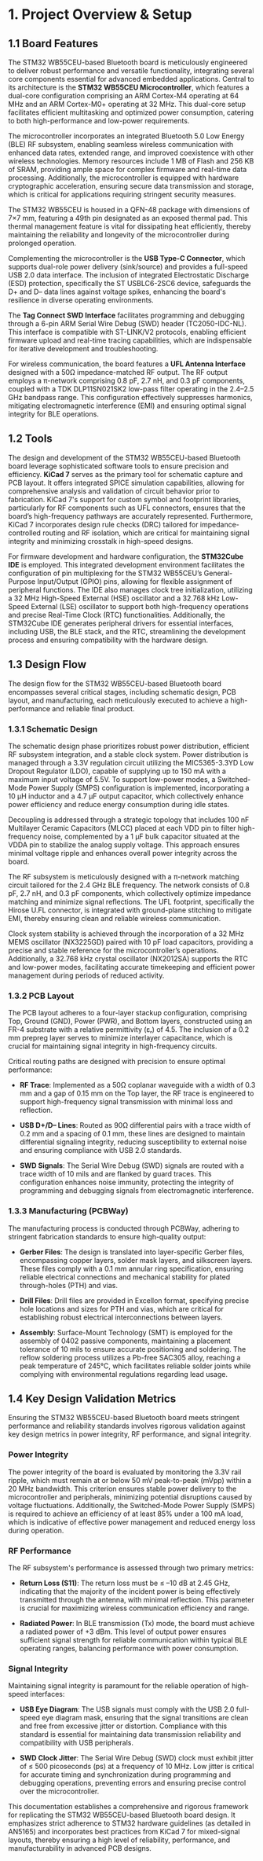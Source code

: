 # 1. Project Overview & Setup

## 1.1 Board Features

The STM32 WB55CEU-based Bluetooth board is meticulously engineered to deliver robust performance and versatile functionality, integrating several core components essential for advanced embedded applications. Central to its architecture is the **STM32 WB55CEU Microcontroller**, which features a dual-core configuration comprising an ARM Cortex-M4 operating at 64 MHz and an ARM Cortex-M0+ operating at 32 MHz. This dual-core setup facilitates efficient multitasking and optimized power consumption, catering to both high-performance and low-power requirements.

The microcontroller incorporates an integrated Bluetooth 5.0 Low Energy (BLE) RF subsystem, enabling seamless wireless communication with enhanced data rates, extended range, and improved coexistence with other wireless technologies. Memory resources include 1 MB of Flash and 256 KB of SRAM, providing ample space for complex firmware and real-time data processing. Additionally, the microcontroller is equipped with hardware cryptographic acceleration, ensuring secure data transmission and storage, which is critical for applications requiring stringent security measures.

The STM32 WB55CEU is housed in a QFN-48 package with dimensions of 7×7 mm, featuring a 49th pin designated as an exposed thermal pad. This thermal management feature is vital for dissipating heat efficiently, thereby maintaining the reliability and longevity of the microcontroller during prolonged operation.

Complementing the microcontroller is the **USB Type-C Connector**, which supports dual-role power delivery (sink/source) and provides a full-speed USB 2.0 data interface. The inclusion of integrated Electrostatic Discharge (ESD) protection, specifically the ST USBLC6-2SC6 device, safeguards the D+ and D– data lines against voltage spikes, enhancing the board's resilience in diverse operating environments.

The **Tag Connect SWD Interface** facilitates programming and debugging through a 6-pin ARM Serial Wire Debug (SWD) header (TC2050-IDC-NL). This interface is compatible with ST-LINK/V2 protocols, enabling efficient firmware upload and real-time tracing capabilities, which are indispensable for iterative development and troubleshooting.

For wireless communication, the board features a **UFL Antenna Interface** designed with a 50Ω impedance-matched RF output. The RF output employs a π-network comprising 0.8 pF, 2.7 nH, and 0.3 pF components, coupled with a TDK DLP11SN021SK2 low-pass filter operating in the 2.4–2.5 GHz bandpass range. This configuration effectively suppresses harmonics, mitigating electromagnetic interference (EMI) and ensuring optimal signal integrity for BLE operations.

## 1.2 Tools

The design and development of the STM32 WB55CEU-based Bluetooth board leverage sophisticated software tools to ensure precision and efficiency. **KiCad 7** serves as the primary tool for schematic capture and PCB layout. It offers integrated SPICE simulation capabilities, allowing for comprehensive analysis and validation of circuit behavior prior to fabrication. KiCad 7's support for custom symbol and footprint libraries, particularly for RF components such as UFL connectors, ensures that the board’s high-frequency pathways are accurately represented. Furthermore, KiCad 7 incorporates design rule checks (DRC) tailored for impedance-controlled routing and RF isolation, which are critical for maintaining signal integrity and minimizing crosstalk in high-speed designs.

For firmware development and hardware configuration, the **STM32Cube IDE** is employed. This integrated development environment facilitates the configuration of pin multiplexing for the STM32 WB55CEU’s General-Purpose Input/Output (GPIO) pins, allowing for flexible assignment of peripheral functions. The IDE also manages clock tree initialization, utilizing a 32 MHz High-Speed External (HSE) oscillator and a 32.768 kHz Low-Speed External (LSE) oscillator to support both high-frequency operations and precise Real-Time Clock (RTC) functionalities. Additionally, the STM32Cube IDE generates peripheral drivers for essential interfaces, including USB, the BLE stack, and the RTC, streamlining the development process and ensuring compatibility with the hardware design.

## 1.3 Design Flow

The design flow for the STM32 WB55CEU-based Bluetooth board encompasses several critical stages, including schematic design, PCB layout, and manufacturing, each meticulously executed to achieve a high-performance and reliable final product.

### 1.3.1 Schematic Design

The schematic design phase prioritizes robust power distribution, efficient RF subsystem integration, and a stable clock system. Power distribution is managed through a 3.3V regulation circuit utilizing the MIC5365-3.3YD Low Dropout Regulator (LDO), capable of supplying up to 150 mA with a maximum input voltage of 5.5V. To support low-power modes, a Switched-Mode Power Supply (SMPS) configuration is implemented, incorporating a 10 µH inductor and a 4.7 µF output capacitor, which collectively enhance power efficiency and reduce energy consumption during idle states.

Decoupling is addressed through a strategic topology that includes 100 nF Multilayer Ceramic Capacitors (MLCC) placed at each VDD pin to filter high-frequency noise, complemented by a 1 µF bulk capacitor situated at the VDDA pin to stabilize the analog supply voltage. This approach ensures minimal voltage ripple and enhances overall power integrity across the board.

The RF subsystem is meticulously designed with a π-network matching circuit tailored for the 2.4 GHz BLE frequency. The network consists of 0.8 pF, 2.7 nH, and 0.3 pF components, which collectively optimize impedance matching and minimize signal reflections. The UFL footprint, specifically the Hirose U.FL connector, is integrated with ground-plane stitching to mitigate EMI, thereby ensuring clean and reliable wireless communication.

Clock system stability is achieved through the incorporation of a 32 MHz MEMS oscillator (NX3225GD) paired with 10 pF load capacitors, providing a precise and stable reference for the microcontroller’s operations. Additionally, a 32.768 kHz crystal oscillator (NX2012SA) supports the RTC and low-power modes, facilitating accurate timekeeping and efficient power management during periods of reduced activity.

### 1.3.2 PCB Layout

The PCB layout adheres to a four-layer stackup configuration, comprising Top, Ground (GND), Power (PWR), and Bottom layers, constructed using an FR-4 substrate with a relative permittivity (εᵣ) of 4.5. The inclusion of a 0.2 mm prepreg layer serves to minimize interlayer capacitance, which is crucial for maintaining signal integrity in high-frequency circuits.

Critical routing paths are designed with precision to ensure optimal performance:

- **RF Trace**: Implemented as a 50Ω coplanar waveguide with a width of 0.3 mm and a gap of 0.15 mm on the Top layer, the RF trace is engineered to support high-frequency signal transmission with minimal loss and reflection.
  
- **USB D+/D– Lines**: Routed as 90Ω differential pairs with a trace width of 0.2 mm and a spacing of 0.1 mm, these lines are designed to maintain differential signaling integrity, reducing susceptibility to external noise and ensuring compliance with USB 2.0 standards.

- **SWD Signals**: The Serial Wire Debug (SWD) signals are routed with a trace width of 10 mils and are flanked by guard traces. This configuration enhances noise immunity, protecting the integrity of programming and debugging signals from electromagnetic interference.

### 1.3.3 Manufacturing (PCBWay)

The manufacturing process is conducted through PCBWay, adhering to stringent fabrication standards to ensure high-quality output:

- **Gerber Files**: The design is translated into layer-specific Gerber files, encompassing copper layers, solder mask layers, and silkscreen layers. These files comply with a 0.1 mm annular ring specification, ensuring reliable electrical connections and mechanical stability for plated through-holes (PTH) and vias.

- **Drill Files**: Drill files are provided in Excellon format, specifying precise hole locations and sizes for PTH and vias, which are critical for establishing robust electrical interconnections between layers.

- **Assembly**: Surface-Mount Technology (SMT) is employed for the assembly of 0402 passive components, maintaining a placement tolerance of 10 mils to ensure accurate positioning and soldering. The reflow soldering process utilizes a Pb-free SAC305 alloy, reaching a peak temperature of 245°C, which facilitates reliable solder joints while complying with environmental regulations regarding lead usage.

## 1.4 Key Design Validation Metrics

Ensuring the STM32 WB55CEU-based Bluetooth board meets stringent performance and reliability standards involves rigorous validation against key design metrics in power integrity, RF performance, and signal integrity.

### Power Integrity

The power integrity of the board is evaluated by monitoring the 3.3V rail ripple, which must remain at or below 50 mV peak-to-peak (mVpp) within a 20 MHz bandwidth. This criterion ensures stable power delivery to the microcontroller and peripherals, minimizing potential disruptions caused by voltage fluctuations. Additionally, the Switched-Mode Power Supply (SMPS) is required to achieve an efficiency of at least 85% under a 100 mA load, which is indicative of effective power management and reduced energy loss during operation.

### RF Performance

The RF subsystem's performance is assessed through two primary metrics:

- **Return Loss (S11)**: The return loss must be ≤ –10 dB at 2.45 GHz, indicating that the majority of the incident power is being effectively transmitted through the antenna, with minimal reflection. This parameter is crucial for maximizing wireless communication efficiency and range.

- **Radiated Power**: In BLE transmission (Tx) mode, the board must achieve a radiated power of +3 dBm. This level of output power ensures sufficient signal strength for reliable communication within typical BLE operating ranges, balancing performance with power consumption.

### Signal Integrity

Maintaining signal integrity is paramount for the reliable operation of high-speed interfaces:

- **USB Eye Diagram**: The USB signals must comply with the USB 2.0 full-speed eye diagram mask, ensuring that the signal transitions are clean and free from excessive jitter or distortion. Compliance with this standard is essential for maintaining data transmission reliability and compatibility with USB peripherals.

- **SWD Clock Jitter**: The Serial Wire Debug (SWD) clock must exhibit jitter of ≤ 500 picoseconds (ps) at a frequency of 10 MHz. Low jitter is critical for accurate timing and synchronization during programming and debugging operations, preventing errors and ensuring precise control over the microcontroller.

This documentation establishes a comprehensive and rigorous framework for replicating the STM32 WB55CEU-based Bluetooth board design. It emphasizes strict adherence to STM32 hardware guidelines (as detailed in AN5165) and incorporates best practices from KiCad 7 for mixed-signal layouts, thereby ensuring a high level of reliability, performance, and manufacturability in advanced PCB designs.